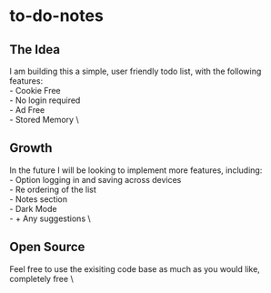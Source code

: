 # to-do-notes

## The Idea
I am building this a simple, user friendly todo list, with the following features: \
    - Cookie Free \
    - No login required \
    - Ad Free \
    - Stored Memory \

## Growth
In the future I will be looking to implement more features, including: \
    - Option logging in and saving across devices \
    - Re ordering of the list \
    - Notes section \
    - Dark Mode \
    - + Any suggestions \

## Open Source
Feel free to use the exisiting code base as much as you would like, completely free \


